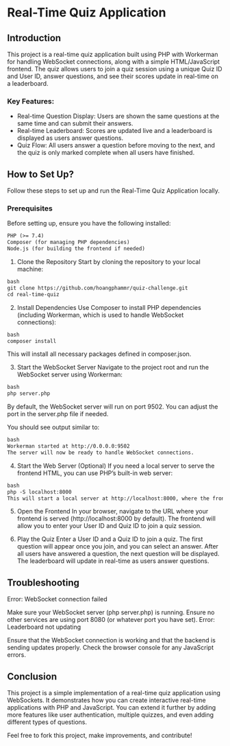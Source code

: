 # Real-Time Quiz Application
## Introduction
This project is a real-time quiz application built using PHP with Workerman for handling WebSocket connections, along with a simple HTML/JavaScript frontend. The quiz allows users to join a quiz session using a unique Quiz ID and User ID, answer questions, and see their scores update in real-time on a leaderboard.

### Key Features:
- Real-time Question Display: Users are shown the same questions at the same time and can submit their answers.
- Real-time Leaderboard: Scores are updated live and a leaderboard is displayed as users answer questions.
- Quiz Flow: All users answer a question before moving to the next, and the quiz is only marked complete when all users have finished.
## How to Set Up?
Follow these steps to set up and run the Real-Time Quiz Application locally.

### Prerequisites
Before setting up, ensure you have the following installed:

```markdown
PHP (>= 7.4)
Composer (for managing PHP dependencies)
Node.js (for building the frontend if needed)
```

1. Clone the Repository
Start by cloning the repository to your local machine:

```markdown
bash
git clone https://github.com/hoangphammr/quiz-challenge.git
cd real-time-quiz
```

2. Install Dependencies
Use Composer to install PHP dependencies (including Workerman, which is used to handle WebSocket connections):

```markdown
bash
composer install
```

This will install all necessary packages defined in composer.json.

3. Start the WebSocket Server
Navigate to the project root and run the WebSocket server using Workerman:

```markdown
bash
php server.php
```

By default, the WebSocket server will run on port 9502. You can adjust the port in the server.php file if needed.

You should see output similar to:

```markdown
bash
Workerman started at http://0.0.0.0:9502
The server will now be ready to handle WebSocket connections.
```

4. Start the Web Server (Optional)
If you need a local server to serve the frontend HTML, you can use PHP’s built-in web server:

```markdown
bash
php -S localhost:8000
This will start a local server at http://localhost:8000, where the frontend can be accessed.
```

5. Open the Frontend
In your browser, navigate to the URL where your frontend is served (http://localhost:8000 by default). The frontend will allow you to enter your User ID and Quiz ID to join a quiz session.

6. Play the Quiz
Enter a User ID and a Quiz ID to join a quiz.
The first question will appear once you join, and you can select an answer.
After all users have answered a question, the next question will be displayed.
The leaderboard will update in real-time as users answer questions.

## Troubleshooting
Error: WebSocket connection failed

Make sure your WebSocket server (php server.php) is running.
Ensure no other services are using port 8080 (or whatever port you have set).
Error: Leaderboard not updating

Ensure that the WebSocket connection is working and that the backend is sending updates properly.
Check the browser console for any JavaScript errors.

## Conclusion
This project is a simple implementation of a real-time quiz application using WebSockets. It demonstrates how you can create interactive real-time applications with PHP and JavaScript. You can extend it further by adding more features like user authentication, multiple quizzes, and even adding different types of questions.

Feel free to fork this project, make improvements, and contribute!
